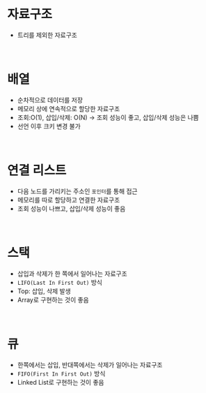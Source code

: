 # 자료구조
* 트리를 제외한 자료구조

<br>

# 배열

* 순차적으로 데이터를 저장
* 메모리 상에 연속적으로 할당한 자료구조
* 조회:O(1), 삽입/삭제: O(N) -> 조회 성능이 좋고, 삽입/삭제 성능은 나쁨
* 선언 이후 크키 변경 불가

<br>

# 연결 리스트

* 다음 노드를 가리키는 주소인 `포인터`를 통해 접근
* 메모리를 따로 할당하고 연결한 자료구조
* 조회 성능이 나쁘고, 삽입/삭제 성능이 좋음

<br>

# 스택

* 삽입과 삭제가 한 쪽에서 일어나는 자료구조
* `LIFO(Last In First Out)` 방식
* Top: 삽입, 삭제 발생
* Array로 구현하는 것이 좋음

<br>

# 큐

* 한쪽에서는 삽입, 반대쪽에서는 삭제가  일어나는 자료구조
* `FIFO(First In First Out)` 방식
* Linked List로 구현하는 것이 좋음